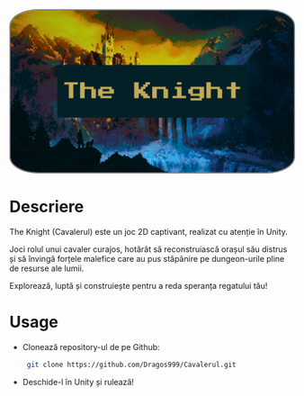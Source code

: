 <img src="Resources\logo1.png" alt="The Knight" style="border: 2px solid  gray; border-radius:10%">


# Descriere
The Knight (Cavalerul) este un joc 2D captivant, realizat cu atenție în Unity.

Joci rolul unui cavaler curajos, hotărât să reconstruiască orașul său distrus și să învingă forțele malefice care au pus stăpânire pe dungeon-urile pline de resurse ale lumii. 

Explorează, luptă și construiește pentru a reda speranța regatului tău!




# Usage
- Clonează repository-ul de pe Github:
  
   ```bash
    git clone https://github.com/Dragos999/Cavalerul.git
   ```
- Deschide-l în Unity și rulează!


